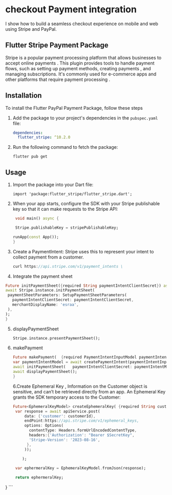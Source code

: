 # checkout Payment integration

I show how to build a seamless checkout experience on mobile and web using Stripe and PayPal.

## Flutter Stripe Payment Package

Stripe is a popular payment processing platform that allows businesses to accept online payments . This plugin provides tools to handle payment flows, such as setting up payment methods, creating payments , and managing subscriptions. It's commonly used for e-commerce apps and other platforms that require payment processing .


## Installation

To install the Flutter PayPal Payment Package, follow these steps

1. Add the package to your project's dependencies in the `pubspec.yaml` file:
   ```yaml
   dependencies:
     flutter_stripe: ^10.2.0
    ``` 
2. Run the following command to fetch the package:

    ``` 
    flutter pub get
    ``` 

## Usage
1. Import the package into your Dart file:

    ``` 
   import 'package:flutter_stripe/flutter_stripe.dart';
    ```
2. When your app starts, configure the SDK with your Stripe publishable key so that it can make requests to the Stripe API:
   ```dart
    void main() async {
   
    Stripe.publishableKey = stripePublishableKey;
   
   runApp(const App());
   }
    ```
3. Create a PaymentIntent:
   Stripe uses this to represent your intent to collect payment from a customer.
   ```dart
   curl https://api.stripe.com/v1/payment_intents \

    ```
4.  Integrate the payment sheet 

   ```dart
 Future initPaymentSheet({required String paymentIntentClientSecret}) async {
  await Stripe.instance.initPaymentSheet(
    paymentSheetParameters: SetupPaymentSheetParameters(
      paymentIntentClientSecret: paymentIntentClientSecret,
      merchantDisplayName: 'esraa',
    ),
  );
}

  ```
5. displayPaymentSheet
   ```dart
   Stripe.instance.presentPaymentSheet();
    ```
5. makePayment
   ```dart
   Future makePayment(  {required PaymentIntentInputModel paymentIntentInputModel}) async {
   var paymentIntentModel = await createPaymentIntent(paymentIntentInputModel);
   await initPaymentSheet(   paymentIntentClientSecret: paymentIntentModel.clientSecret!);
   await displayPaymentSheet();
   }
    ```
   6.Create Ephemeral Key , Information on the Customer object is sensitive, and can’t be retrieved directly from an app. An Ephemeral Key grants the SDK temporary access to the Customer:
   ```dart
   Future<EphemeralKeyModel> createEphemeralKey( {required String customerId}) async {
    var response = await apiService.post(
        data: {'customer': customerId},
        endPoint:https://api.stripe.com/v1/ephemeral_keys,
        options: Options(
          contentType: Headers.formUrlEncodedContentType,
          headers:{'Authorization': "Bearer $SecretKey",
          'Stripe-Version': '2023-08-16',
         },
        ));
     
       );

    var ephermeralKey = EphemeralKeyModel.fromJson(response);

    return ephermeralKey;
  }
    ``` 
   




   
   
